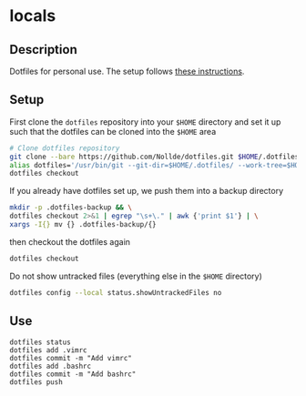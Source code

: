# locals

## Description

Dotfiles for personal use. The setup follows [these instructions](https://www.atlassian.com/git/tutorials/dotfiles).


## Setup

First clone the `dotfiles` repository into your `$HOME` directory and set it up such that the dotfiles can be cloned into the `$HOME` area
```bash
# Clone dotfiles repository
git clone --bare https://github.com/Nollde/dotfiles.git $HOME/.dotfiles
alias dotfiles='/usr/bin/git --git-dir=$HOME/.dotfiles/ --work-tree=$HOME'
dotfiles checkout
```

If you already have dotfiles set up, we push them into a backup directory
```bash
mkdir -p .dotfiles-backup && \
dotfiles checkout 2>&1 | egrep "\s+\." | awk {'print $1'} | \
xargs -I{} mv {} .dotfiles-backup/{}
```

then checkout the dotfiles again
```bash
dotfiles checkout
```

Do not show untracked files (everything else in the `$HOME` directory)
```bash
dotfiles config --local status.showUntrackedFiles no
```

## Use
```
dotfiles status
dotfiles add .vimrc
dotfiles commit -m "Add vimrc"
dotfiles add .bashrc
dotfiles commit -m "Add bashrc"
dotfiles push
```
